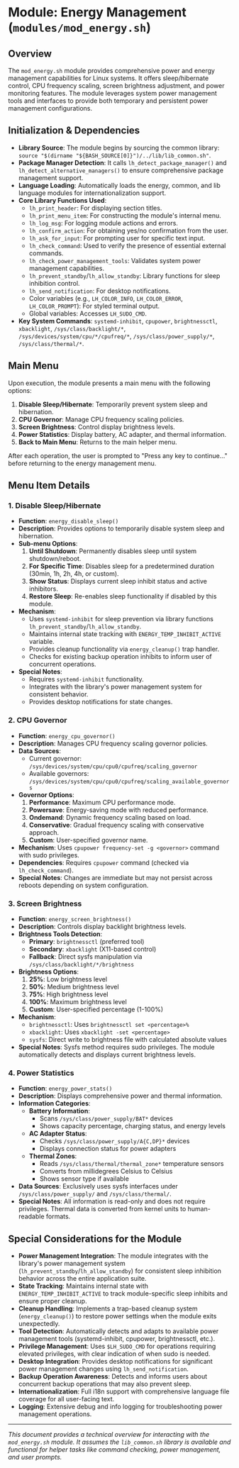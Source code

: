 <!--
File: docs/mod/doc_energy.md
Copyright (c) 2025 maschkef
SPDX-License-Identifier: MIT

This project is part of the 'little-linux-helper' collection.
Licensed under the MIT License. See the LICENSE file in the project root for more information.
-->

# Module: Energy Management (`modules/mod_energy.sh`)

## Overview

The `mod_energy.sh` module provides comprehensive power and energy management capabilities for Linux systems. It offers sleep/hibernate control, CPU frequency scaling, screen brightness adjustment, and power monitoring features. The module leverages system power management tools and interfaces to provide both temporary and persistent power management configurations.

## Initialization & Dependencies

* **Library Source**: The module begins by sourcing the common library: `source "$(dirname "${BASH_SOURCE[0]}")/../lib/lib_common.sh"`.
* **Package Manager Detection**: It calls `lh_detect_package_manager()` and `lh_detect_alternative_managers()` to ensure comprehensive package management support.
* **Language Loading**: Automatically loads the energy, common, and lib language modules for internationalization support.
* **Core Library Functions Used**:
  * `lh_print_header`: For displaying section titles.
  * `lh_print_menu_item`: For constructing the module's internal menu.
  * `lh_log_msg`: For logging module actions and errors.
  * `lh_confirm_action`: For obtaining yes/no confirmation from the user.
  * `lh_ask_for_input`: For prompting user for specific text input.
  * `lh_check_command`: Used to verify the presence of essential external commands.
  * `lh_check_power_management_tools`: Validates system power management capabilities.
  * `lh_prevent_standby`/`lh_allow_standby`: Library functions for sleep inhibition control.
  * `lh_send_notification`: For desktop notifications.
  * Color variables (e.g., `LH_COLOR_INFO`, `LH_COLOR_ERROR`, `LH_COLOR_PROMPT`): For styled terminal output.
  * Global variables: Accesses `LH_SUDO_CMD`.
* **Key System Commands**: `systemd-inhibit`, `cpupower`, `brightnessctl`, `xbacklight`, `/sys/class/backlight/*`, `/sys/devices/system/cpu/*/cpufreq/*`, `/sys/class/power_supply/*`, `/sys/class/thermal/*`.

## Main Menu

Upon execution, the module presents a main menu with the following options:

1. **Disable Sleep/Hibernate**: Temporarily prevent system sleep and hibernation.
2. **CPU Governor**: Manage CPU frequency scaling policies.
3. **Screen Brightness**: Control display brightness levels.
4. **Power Statistics**: Display battery, AC adapter, and thermal information.
0. **Back to Main Menu**: Returns to the main helper menu.

After each operation, the user is prompted to "Press any key to continue..." before returning to the energy management menu.

## Menu Item Details

### 1. Disable Sleep/Hibernate

* **Function**: `energy_disable_sleep()`
* **Description**: Provides options to temporarily disable system sleep and hibernation.
* **Sub-menu Options**:
  1. **Until Shutdown**: Permanently disables sleep until system shutdown/reboot.
  2. **For Specific Time**: Disables sleep for a predetermined duration (30min, 1h, 2h, 4h, or custom).
  3. **Show Status**: Displays current sleep inhibit status and active inhibitors.
  4. **Restore Sleep**: Re-enables sleep functionality if disabled by this module.
* **Mechanism**:
  * Uses `systemd-inhibit` for sleep prevention via library functions `lh_prevent_standby`/`lh_allow_standby`.
  * Maintains internal state tracking with `ENERGY_TEMP_INHIBIT_ACTIVE` variable.
  * Provides cleanup functionality via `energy_cleanup()` trap handler.
  * Checks for existing backup operation inhibits to inform user of concurrent operations.
* **Special Notes**: 
  * Requires `systemd-inhibit` functionality.
  * Integrates with the library's power management system for consistent behavior.
  * Provides desktop notifications for state changes.

### 2. CPU Governor

* **Function**: `energy_cpu_governor()`
* **Description**: Manages CPU frequency scaling governor policies.
* **Data Sources**:
  * Current governor: `/sys/devices/system/cpu/cpu0/cpufreq/scaling_governor`
  * Available governors: `/sys/devices/system/cpu/cpu0/cpufreq/scaling_available_governors`
* **Governor Options**:
  1. **Performance**: Maximum CPU performance mode.
  2. **Powersave**: Energy-saving mode with reduced performance.
  3. **Ondemand**: Dynamic frequency scaling based on load.
  4. **Conservative**: Gradual frequency scaling with conservative approach.
  5. **Custom**: User-specified governor name.
* **Mechanism**: Uses `cpupower frequency-set -g <governor>` command with sudo privileges.
* **Dependencies**: Requires `cpupower` command (checked via `lh_check_command`).
* **Special Notes**: Changes are immediate but may not persist across reboots depending on system configuration.

### 3. Screen Brightness

* **Function**: `energy_screen_brightness()`
* **Description**: Controls display backlight brightness levels.
* **Brightness Tools Detection**:
  * **Primary**: `brightnessctl` (preferred tool)
  * **Secondary**: `xbacklight` (X11-based control)
  * **Fallback**: Direct sysfs manipulation via `/sys/class/backlight/*/brightness`
* **Brightness Options**:
  1. **25%**: Low brightness level
  2. **50%**: Medium brightness level  
  3. **75%**: High brightness level
  4. **100%**: Maximum brightness level
  5. **Custom**: User-specified percentage (1-100%)
* **Mechanism**:
  * `brightnessctl`: Uses `brightnessctl set <percentage>%`
  * `xbacklight`: Uses `xbacklight -set <percentage>`
  * `sysfs`: Direct write to brightness file with calculated absolute values
* **Special Notes**: Sysfs method requires sudo privileges. The module automatically detects and displays current brightness levels.

### 4. Power Statistics

* **Function**: `energy_power_stats()`
* **Description**: Displays comprehensive power and thermal information.
* **Information Categories**:
  * **Battery Information**: 
    * Scans `/sys/class/power_supply/BAT*` devices
    * Shows capacity percentage, charging status, and energy levels
  * **AC Adapter Status**:
    * Checks `/sys/class/power_supply/A{C,DP}*` devices
    * Displays connection status for power adapters
  * **Thermal Zones**:
    * Reads `/sys/class/thermal/thermal_zone*` temperature sensors
    * Converts from millidegrees Celsius to Celsius
    * Shows sensor type if available
* **Data Sources**: Exclusively uses sysfs interfaces under `/sys/class/power_supply/` and `/sys/class/thermal/`.
* **Special Notes**: All information is read-only and does not require privileges. Thermal data is converted from kernel units to human-readable formats.

## Special Considerations for the Module

* **Power Management Integration**: The module integrates with the library's power management system (`lh_prevent_standby`/`lh_allow_standby`) for consistent sleep inhibition behavior across the entire application suite.
* **State Tracking**: Maintains internal state with `ENERGY_TEMP_INHIBIT_ACTIVE` to track module-specific sleep inhibits and ensure proper cleanup.
* **Cleanup Handling**: Implements a trap-based cleanup system (`energy_cleanup()`) to restore power settings when the module exits unexpectedly.
* **Tool Detection**: Automatically detects and adapts to available power management tools (systemd-inhibit, cpupower, brightnessctl, etc.).
* **Privilege Management**: Uses `$LH_SUDO_CMD` for operations requiring elevated privileges, with clear indication of when sudo is needed.
* **Desktop Integration**: Provides desktop notifications for significant power management changes using `lh_send_notification`.
* **Backup Operation Awareness**: Detects and informs users about concurrent backup operations that may also prevent sleep.
* **Internationalization**: Full i18n support with comprehensive language file coverage for all user-facing text.
* **Logging**: Extensive debug and info logging for troubleshooting power management operations.

---
*This document provides a technical overview for interacting with the `mod_energy.sh` module. It assumes the `lib_common.sh` library is available and functional for helper tasks like command checking, power management, and user prompts.*